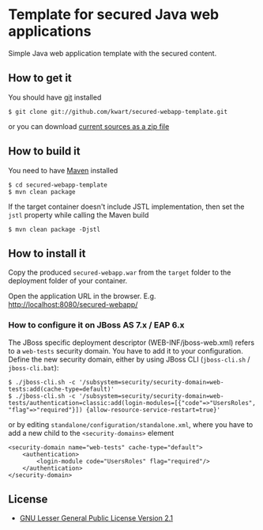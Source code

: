 # Template for secured Java web applications

Simple Java web application template with the secured content.

## How to get it

You should have [git](http://git-scm.com/) installed

	$ git clone git://github.com/kwart/secured-webapp-template.git

or you can download [current sources as a zip file](https://github.com/kwart/secured-webapp-template/archive/master.zip)

## How to build it

You need to have [Maven](http://maven.apache.org/) installed

	$ cd secured-webapp-template
	$ mvn clean package

If the target container doesn't include JSTL implementation, then set the `jstl` property while calling the Maven build

	$ mvn clean package -Djstl

## How to install it

Copy the produced `secured-webapp.war` from the `target` folder to the deployment folder of your container.

Open the application URL in the browser. E.g. [http://localhost:8080/secured-webapp/](http://localhost:8080/secured-webapp/)

### How to configure it on JBoss AS 7.x / EAP 6.x

The JBoss specific deployment descriptor (WEB-INF/jboss-web.xml) refers to a `web-tests` security domain. You have to add it to your configuration.
Define the new security domain, either by using JBoss CLI (`jboss-cli.sh` / `jboss-cli.bat`):

	$ ./jboss-cli.sh -c '/subsystem=security/security-domain=web-tests:add(cache-type=default)'
	$ ./jboss-cli.sh -c '/subsystem=security/security-domain=web-tests/authentication=classic:add(login-modules=[{"code"=>"UsersRoles", "flag"=>"required"}]) {allow-resource-service-restart=true}'

or by editing `standalone/configuration/standalone.xml`, where you have to add a new child to the `<security-domains>` element

	<security-domain name="web-tests" cache-type="default">
		<authentication>
			<login-module code="UsersRoles" flag="required"/>
		</authentication>
	</security-domain>

## License

* [GNU Lesser General Public License Version 2.1](http://www.gnu.org/licenses/lgpl-2.1-standalone.html)